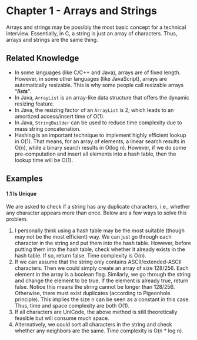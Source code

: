 # Chapter 1 - Arrays and Strings

Arrays and strings may be possibly the most basic concept for a technical interview. Essentially, in C, a string is just 
an array of characters. Thus, arrays and strings are the same thing.

## Related Knowledge

- In some languages (like C/C++ and Java), arrays are of fixed length.  However, in some other languages (like JavaScript), 
arrays are automatically resizable. This is why some people call resizable arrays "**_lists_**".
- In Java, `ArrayList` is an array-like data structure that offers the dynamic resizing feature.
- In Java, the resizing factor of an `ArrayList` is 2, which leads to an amortized access/insert time of O(1).
- In Java, `StringBuilder` can be used to reduce time complexity due to mass string concatenation.
- Hashing is an important technique to implement highly efficient lookup in O(1). That means, for an array of elements, 
a linear search results in O(n), while a binary search results in O(log n). However, if we do some pre-computation and 
insert all elements into a hash table, then the lookup time will be O(1).

## Examples

#### 1.1 Is Unique

We are asked to check if a string has any duplicate characters, i.e., whether any character appears more than once. Below 
are a few ways to solve this problem.

1. I personally think using a hash table may be the most suitable (though may not be the most efficient) way. We can just 
go through each character in the string and put them into the hash table. However, before putting them into the hash table, 
check whether it already exists in the hash table. If so, return false. Time complexity is O(n).
2. If we can assume that the string only contains ASCII/extended-ASCII characters. Then we could simply create an array 
of size 128/256. Each element in the array is a boolean flag. Similarly, we go through the string and change the element 
to be true. If the element is already true, return false. Notice this means the string cannot be longer than 128/256. 
Otherwise, there must exist duplicates (according to Pigeonhole principle). This implies the size n can be seen as a 
constant in this case. Thus, time and space complexity are both O(1).
3. If all characters are UniCode, the above method is still theoretically feasible but will consume much space.
4. Alternatively, we could sort all characters in the string and check whether any neighbors are the same. Time complexity
is O(n * log n).
